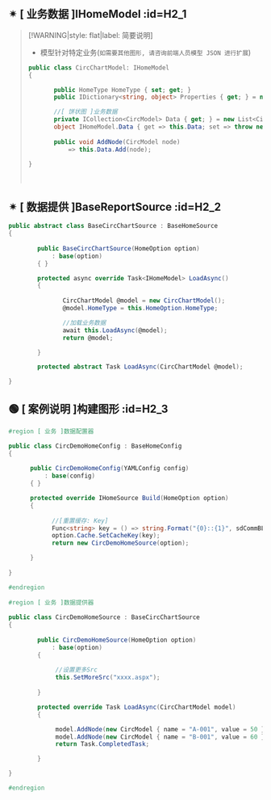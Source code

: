 <br/>

## ✴ [ 业务数据 ]IHomeModel :id=H2_1

>[!WARNING|style: flat|label: 简要说明]
>
>- 模型针对特定业务(`如需要其他图形, 请咨询前端人员模型 JSON 进行扩展`)
>
>```csharp
>public class CircChartModel: IHomeModel
>{
> 
>        public HomeType HomeType { set; get; }
>        public IDictionary<string, object> Properties { get; } = new Dictionary<string, object>();
>
>        //[ 饼状图 ]业务数据
>        private ICollection<CircModel> Data { get; } = new List<CircModel>();
>        object IHomeModel.Data { get => this.Data; set => throw new NotImplementedException(); }
>        
>        public void AddNode(CircModel node)
>            => this.Data.Add(node);
> 
>}
> 
> ```
>
> 
> 
><br/>

## ✴ [ 数据提供 ]BaseReportSource :id=H2_2

```csharp
public abstract class BaseCircChartSource : BaseHomeSource
{
    
        public BaseCircChartSource(HomeOption option)
            : base(option)
        { }

        protected async override Task<IHomeModel> LoadAsync()
        {
            
               CircChartModel @model = new CircChartModel();
               @model.HomeType = this.HomeOption.HomeType;

               //加载业务数据
               await this.LoadAsync(@model);
               return @model;

        }

        protected abstract Task LoadAsync(CircChartModel @model);

}

```

## 🟢 [ 案例说明 ]构建图形 :id=H2_3

```csharp
#region [ 业务 ]数据配置器

public class CircDemoHomeConfig : BaseHomeConfig
{
    
      public CircDemoHomeConfig(YAMLConfig config)
          : base(config)
      { }

      protected override IHomeSource Build(HomeOption option)
      {
          
            //[重置缓存: Key]
            Func<string> key = () => string.Format("{0}::{1}", sdCommBL.CommFunc.accId, sdCommBL.CommFunc.Pj00401);
            option.Cache.SetCacheKey(key);
            return new CircDemoHomeSource(option);

      }
    
}

#endregion
    
#region [ 业务 ]数据提供器
    
public class CircDemoHomeSource : BaseCircChartSource
{
    
        public CircDemoHomeSource(HomeOption option)
            : base(option)
        {
                
             //设置更多Src
             this.SetMoreSrc("xxxx.aspx");
                
        }

        protected override Task LoadAsync(CircChartModel model)
        {

             model.AddNode(new CircModel { name = "A-001", value = 50 });
             model.AddNode(new CircModel { name = "B-001", value = 60 });
             return Task.CompletedTask;

        }

}

#endregion

        
```

